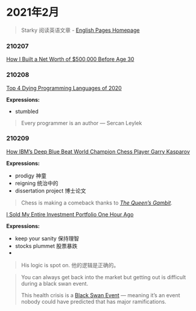 # 2021年2月

> Starky 阅读英语文章  - [English Pages Homepage](https://growth.starky99.com/#/EnglishPages/Homepage)

### 210207

[How I Built a Net Worth of $500,000 Before Age 30](https://medium.com/makingofamillionaire/how-i-built-a-net-worth-of-500-000-before-age-30-502200443171)

### 210208

[Top 4 Dying Programming Languages of 2020](https://levelup.gitconnected.com/top-4-dying-programming-languages-of-2020-1a4149753e92)

**Expressions:** 

- stumbled

> Every programmer is an author — Sercan Leylek

### 210209

[How IBM’s Deep Blue Beat World Champion Chess Player Garry Kasparov](https://spectrum.ieee.org/the-institute/ieee-history/how-ibms-deep-blue-beat-world-champion-chess-player-garry-kasparov?utmsource=theinstitutealert&utm_medium=email&utm_campaign=theinstitutealert-02-09-21&mkt_tok=eyJpIjoiTkRKbFpqWTFORGsxTW1abSIsInQiOiJYRXZuS1wvdWc0RU54UUVxR0VQVG9MbERmMERpXC9yRXdtZVlSKzZaSk9ZWnRab2FacDhXbUJzZTRqa2xNcTZwY2txNXppTlhWOXVTaEFUQk1SUUhUTFR4MlBmRG84WGpmQkpxeEJOTWh1clAycWZkcjJuOGxqak9OK1M0WU11SHJMIn0%3D)

**Expressions:** 

- prodigy 神童
- reigning 统治中的
- dissertation project 博士论文

> Chess is making a comeback thanks to [*The Queen’s Gambit*](https://www.netflix.com/title/80234304).

[I Sold My Entire Investment Portfolio One Hour Ago](https://entrepreneurshandbook.co/i-sold-my-entire-investment-portfolio-one-hour-ago-f71a6ed534c7)

**Expressions:** 

- keep your sanity 保持理智
- stocks plummet 股票暴跌
- 

> His logic is spot on. 他的逻辑是正确的。

> You can always get back into the market but getting out is difficult during a black swan event.
>
> This health crisis is a [Black Swan Event](https://en.wikipedia.org/wiki/Black_swan_theory) — meaning it’s an event nobody could have predicted that has major ramifications.